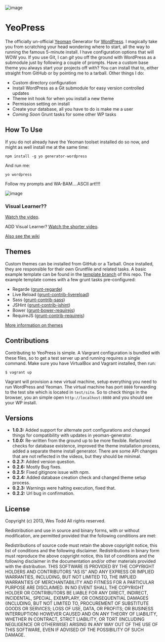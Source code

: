 ![image](http://wesleytodd.com/images/yeopress.jpg)

# YeoPress

The officially un-official [Yeoman](https://github.com/yeoman/yeoman) Generator for [WordPress](http://wordpress.org/).  I magically take you from scratching your head wondering where to start, all the way to running the famous 5-minute install.  I have configuration options that will WOW you.  If you use Git, I can *git* you off the ground with WordPress as a submodule just by following a couple of prompts.  Have a custom base theme you always start your projects off with?  You can install that to, either straight from GitHub or by pointing me to a tarball.  Other things I do:

- Custom directory configuration
- Install WordPress as a Git submodule for easy version controlled updates
- Theme init hook for when you install a new theme
- Permission setting on install
- Create your database, all you have to do is make me a user
- *Coming Soon* Grunt tasks for some other WP tasks

## How To Use

If you do not already have the Yeoman toolset installed do so now, and might as well install me at the same time:

	npm install -g yo generator-wordpress

And run me:

	yo wordpress

Follow my prompts and WA-BAM....ASCII art!!!!

![image](http://wesleytodd.com/images/yeopress-ascii-art.png)

### Visual Learner??

[Watch the video](http://www.youtube.com/watch?v=Em-NMCgNhhY).

ADD Visual Learner?  [Watch the shorter video](http://www.youtube.com/watch?v=WSG0P5VpSUk).

[Also see the wiki](https://github.com/wesleytodd/YeoPress/wiki)

## Themes

Custom themes can be installed from GitHub or a Tarball.  Once installed, they are responsible for their own Gruntfile and related tasks.  A basic example template can be found in the [template branch](https://github.com/wesleytodd/YeoPress/tree/template) of this repo.  The example template comes with a few grunt tasks pre-configured:

- Regarde ([grunt-regarde](https://npmjs.org/package/grunt-regarde))
- Live Reload ([grunt-contrib-livereload](https://npmjs.org/package/grunt-contrib-livereload))
- Sass ([grunt-contrib-sass](https://npmjs.org/package/grunt-contrib-sass))
- JSHint ([grunt-contrib-jshint](https://npmjs.org/package/grunt-contrib-jshint))
- Bower ([grunt-bower-requirejs](https://npmjs.org/package/grunt-bower-requirejs))
- RequireJS ([grunt-contrib-requirejs](https://npmjs.org/package/grunt-contrib-requirejs))

[More information on themes](https://github.com/wesleytodd/YeoPress/wiki/Themes)

## Contributions

Contributing to YeoPress is simple.  A Vargrant configuration is bundled with these files, so to get a test server up and running requires a single command.  Make sure you have VirtualBox and Vagrant installed, then run:

	$ vagrant up

Vagrant will provision a new virtual machine, setup everything you need to run WordPress and Yeoman.  The virtual machine has port `8080` forwarding to the test site which is located in `test/site`.  So to check things in the browser, you an simple open `http://localhost:8080` and you should see your WP install.

## Versions

- **1.0.3:** Added support for alternate port configurations and changed things for compatibility with updates in yeoman-generator.
- **1.0.0:** Re-written from the ground up to be more flexible.  Refactored checks for database existence, improved the theme installation process, added a separate theme install generator.  There are some API changes that are not reflected in the videos, but they should be minimal.
- **0.2.7:** Added version question.
- **0.2.6:** Mostly Bug fixes.
- **0.2.5:** Fixed gitignore issue with npm.
- **0.2.4:** Added database creation check and changed theme setup process.
- **0.2.3:** Warnings were halting execution, fixed that.
- **0.2.2:** Url bug in confirmation.

## License

Copyright (c) 2013, Wes Todd
All rights reserved.

Redistribution and use in source and binary forms, with or without modification, are permitted provided that the following conditions are met:

Redistributions of source code must retain the above copyright notice, this list of conditions and the following disclaimer.
Redistributions in binary form must reproduce the above copyright notice, this list of conditions and the following disclaimer in the documentation and/or other materials provided with the distribution.
THIS SOFTWARE IS PROVIDED BY THE COPYRIGHT HOLDERS AND CONTRIBUTORS "AS IS" AND ANY EXPRESS OR IMPLIED WARRANTIES, INCLUDING, BUT NOT LIMITED TO, THE IMPLIED WARRANTIES OF MERCHANTABILITY AND FITNESS FOR A PARTICULAR PURPOSE ARE DISCLAIMED. IN NO EVENT SHALL THE COPYRIGHT HOLDER OR CONTRIBUTORS BE LIABLE FOR ANY DIRECT, INDIRECT, INCIDENTAL, SPECIAL, EXEMPLARY, OR CONSEQUENTIAL DAMAGES (INCLUDING, BUT NOT LIMITED TO, PROCUREMENT OF SUBSTITUTE GOODS OR SERVICES; LOSS OF USE, DATA, OR PROFITS; OR BUSINESS INTERRUPTION) HOWEVER CAUSED AND ON ANY THEORY OF LIABILITY, WHETHER IN CONTRACT, STRICT LIABILITY, OR TORT (INCLUDING NEGLIGENCE OR OTHERWISE) ARISING IN ANY WAY OUT OF THE USE OF THIS SOFTWARE, EVEN IF ADVISED OF THE POSSIBILITY OF SUCH DAMAGE.

